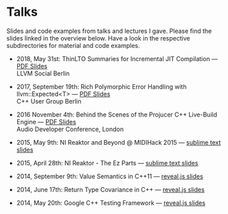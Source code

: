 # Talks

Slides and code examples from talks and lectures I gave. 
Please find the slides linked in the overview below. Have a look in the respective subdirectories for material and code examples.

* 2018, May 31st: ThinLTO Summaries for Incremental JIT Compilation — [PDF Slides](https://github.com/weliveindetail/talks/raw/master/ThinLtoJit.pdf)<br>
  LLVM Social Berlin
  
* 2017, September 19th: Rich Polymorphic Error Handling with llvm::Expected&lt;T&gt; — [PDF Slides](https://github.com/weliveindetail/talks/raw/master/Expectify.pdf)<br>
  C++ User Group Berlin

* 2016 November 4th: Behind the Scenes of the Projucer C++ Live-Build Engine — [PDF Slides](https://github.com/weliveindetail/talks/raw/master/adc16/stefan-graenitz-projucer-cpp-live-builds.pdf)<br>
  Audio Developer Conference, London

* 2015, May 9th: NI Reaktor and Beyond @ MIDIHack 2015 — [sublime text slides](https://rawgit.com/weliveindetail/talks/master/midihack/slides.txt)

* 2015, April 28th: NI Reaktor - The Ez Parts — [sublime text slides](https://rawgit.com/weliveindetail/talks/master/nireaktor/slides.txt)

* 2014, September 9th: Value Semantics in C++11 — [reveal.js slides](https://rawgit.com/weliveindetail/talks/master/valuesemantics/pres/index_with_notes.html)

* 2014, June 17th: Return Type Covariance in C++ — [reveal.js slides](https://rawgit.com/weliveindetail/talks/master/covariance/pres/index.html)

* 2014, May 20th: Google C++ Testing Framework — [reveal.js slides](https://rawgit.com/weliveindetail/talks/master/gtest/pres/index.html)

